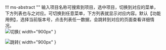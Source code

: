 

!!! ms-abstract ""
    输入项目名称可搜索到项目，选中项目，切换到对应的菜单，下方列表也与之对应。可切换到任意菜单，下方列表就显示对应内容。默认【功能用例】，选择当前版本号，点击列表任一数据，会跳转到对应的页面查看详细情况。<br>
![切换](../../img/user_manual/my_desk/attention/attention_2.png){ width="900px" }

![跳转](../../img/user_manual/my_desk/attention/attention_3.png){ width="900px" }
